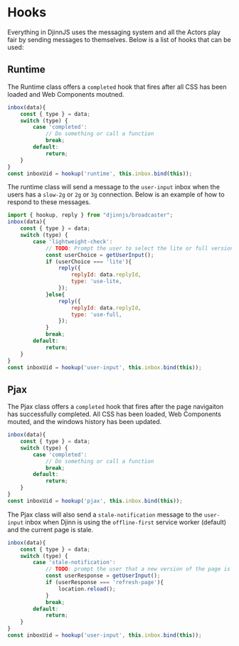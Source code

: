 # Hooks

Everything in DjinnJS uses the messaging system and all the Actors play fair by sending messages to themselves. Below is a list of hooks that can be used:

## Runtime

The Runtime class offers a `completed` hook that fires after all CSS has been loaded and Web Components moutned.

```javascript
inbox(data){
    const { type } = data;
    switch (type) {
        case 'completed':
            // Do something or call a function
            break;
        default:
            return;
    }
}
const inboxUid = hookup('runtime', this.inbox.bind(this));
```

The runtime class will send a message to the `user-input` inbox when the users has a `slow-2g` or `2g` or `3g` connection. Below is an example of how to respond to these messages.

```javascript
import { hookup, reply } from "djinnjs/broadcaster";
inbox(data){
    const { type } = data;
    switch (type) {
        case 'lightweight-check':
            // TODO: Prompt the user to select the lite or full version of the website
            const userChoice = getUserInput();
            if (userChoice === 'lite'){
                reply({
                    replyId: data.replyId,
                    type: 'use-lite,
                });
            }else{
                reply({
                    replyId: data.replyId,
                    type: 'use-full,
                });
            }
            break;
        default:
            return;
    }
}
const inboxUid = hookup('user-input', this.inbox.bind(this));
```

## Pjax

The Pjax class offers a `completed` hook that fires after the page navigaiton has successfully completed. All CSS has been loaded, Web Components mouted, and the windows history has been updated.

```javascript
inbox(data){
    const { type } = data;
    switch (type) {
        case 'completed':
            // Do something or call a function
            break;
        default:
            return;
    }
}
const inboxUid = hookup('pjax', this.inbox.bind(this));
```

The Pjax class will also send a `stale-notification` message to the `user-input` inbox when Djinn is using the `offline-first` service worker (default) and the current page is stale.

```javascript
inbox(data){
    const { type } = data;
    switch (type) {
        case 'stale-notification':
            // TODO: prompt the user that a new version of the page is available
            const userResponse = getUserInput();
            if (userResponse === 'refresh-page'){
                location.reload();
            }
            break;
        default:
            return;
    }
}
const inboxUid = hookup('user-input', this.inbox.bind(this));
```
